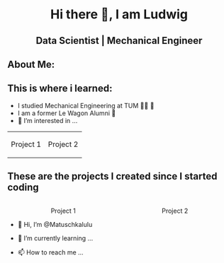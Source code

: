 <h1 align= "center">Hi there 👋, I am Ludwig</h1>
<h2 align= "center">Data Scientist | Mechanical Engineer</h2>

<h2 align = left>About Me:</h2>

<h2 align = left>This is where i learned:</h2>

- I studied Mechanical Engineering at TUM :man_mechanic: :mechanical_arm:
- I am a former Le Wagon Alumni :bus:
- 👀 I’m interested in ...

| | |
|:-------------------------:|:-------------------------:|
|<p align= "center" width = "500">Project 1</p>|<p align= "center">Project 2</p>|



<div align= "left">   
    <h2>These are the projects I created since I started coding</h2>
    <div align= "left", style = "width :50%; float: left">
        <p align= "center">Project 1</p>
    </div>
    <div align= "right", , style = "width :50%; float: right">
        <p align= "center">Project 2</p>
    </div>
</div>


- 👋 Hi, I’m @Matuschkalulu

- 🌱 I’m currently learning ...

- 📫 How to reach me ...

<!---
Matuschkalulu/Matuschkalulu is a ✨ special ✨ repository because its `README.md` (this file) appears on your GitHub profile.
You can click the Preview link to take a look at your changes.
--->
